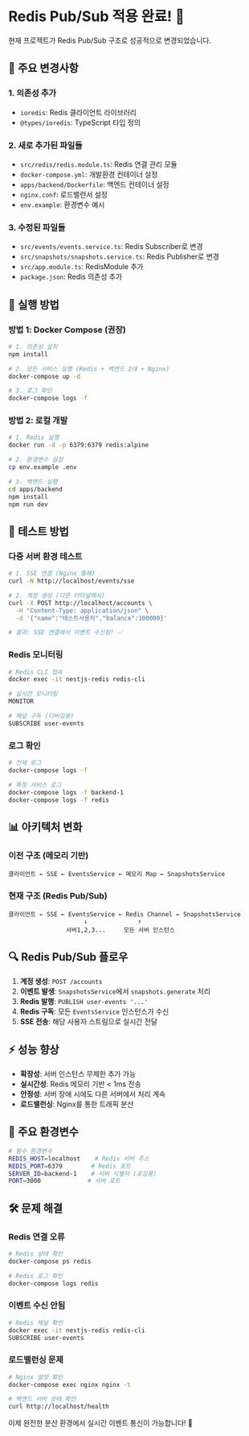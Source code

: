 # Redis Pub/Sub 적용 완료! 🎉

현재 프로젝트가 Redis Pub/Sub 구조로 성공적으로 변경되었습니다.

## 🔄 주요 변경사항

### 1. **의존성 추가**

- `ioredis`: Redis 클라이언트 라이브러리
- `@types/ioredis`: TypeScript 타입 정의

### 2. **새로 추가된 파일들**

- `src/redis/redis.module.ts`: Redis 연결 관리 모듈
- `docker-compose.yml`: 개발환경 컨테이너 설정
- `apps/backend/Dockerfile`: 백엔드 컨테이너 설정
- `nginx.conf`: 로드밸런서 설정
- `env.example`: 환경변수 예시

### 3. **수정된 파일들**

- `src/events/events.service.ts`: Redis Subscriber로 변경
- `src/snapshots/snapshots.service.ts`: Redis Publisher로 변경
- `src/app.module.ts`: RedisModule 추가
- `package.json`: Redis 의존성 추가

## 🚀 실행 방법

### **방법 1: Docker Compose (권장)**

```bash
# 1. 의존성 설치
npm install

# 2. 모든 서비스 실행 (Redis + 백엔드 2대 + Nginx)
docker-compose up -d

# 3. 로그 확인
docker-compose logs -f
```

### **방법 2: 로컬 개발**

```bash
# 1. Redis 실행
docker run -d -p 6379:6379 redis:alpine

# 2. 환경변수 설정
cp env.example .env

# 3. 백엔드 실행
cd apps/backend
npm install
npm run dev
```

## 🧪 테스트 방법

### **다중 서버 환경 테스트**

```bash
# 1. SSE 연결 (Nginx 통해)
curl -N http://localhost/events/sse

# 2. 계정 생성 (다른 터미널에서)
curl -X POST http://localhost/accounts \
  -H "Content-Type: application/json" \
  -d '{"name":"테스트사용자","balance":100000}'

# 결과: SSE 연결에서 이벤트 수신됨! ✅
```

### **Redis 모니터링**

```bash
# Redis CLI 접속
docker exec -it nestjs-redis redis-cli

# 실시간 모니터링
MONITOR

# 채널 구독 (디버깅용)
SUBSCRIBE user-events
```

### **로그 확인**

```bash
# 전체 로그
docker-compose logs -f

# 특정 서비스 로그
docker-compose logs -f backend-1
docker-compose logs -f redis
```

## 📊 아키텍처 변화

### **이전 구조** (메모리 기반)

```
클라이언트 ← SSE ← EventsService ← 메모리 Map ← SnapshotsService
```

### **현재 구조** (Redis Pub/Sub)

```
클라이언트 ← SSE ← EventsService ← Redis Channel ← SnapshotsService
                     ↓              ↑
                서버1,2,3...     모든 서버 인스턴스
```

## 🔍 Redis Pub/Sub 플로우

1. **계정 생성**: `POST /accounts`
2. **이벤트 발생**: `SnapshotsService`에서 `snapshots.generate` 처리
3. **Redis 발행**: `PUBLISH user-events '...'`
4. **Redis 구독**: 모든 `EventsService` 인스턴스가 수신
5. **SSE 전송**: 해당 사용자 스트림으로 실시간 전달

## ⚡ 성능 향상

- **확장성**: 서버 인스턴스 무제한 추가 가능
- **실시간성**: Redis 메모리 기반 < 1ms 전송
- **안정성**: 서버 장애 시에도 다른 서버에서 처리 계속
- **로드밸런싱**: Nginx를 통한 트래픽 분산

## 🎯 주요 환경변수

```bash
# 필수 환경변수
REDIS_HOST=localhost    # Redis 서버 주소
REDIS_PORT=6379        # Redis 포트
SERVER_ID=backend-1    # 서버 식별자 (로깅용)
PORT=3000             # 서버 포트
```

## 🛠️ 문제 해결

### Redis 연결 오류

```bash
# Redis 상태 확인
docker-compose ps redis

# Redis 로그 확인
docker-compose logs redis
```

### 이벤트 수신 안됨

```bash
# Redis 채널 확인
docker exec -it nestjs-redis redis-cli
SUBSCRIBE user-events
```

### 로드밸런싱 문제

```bash
# Nginx 설정 확인
docker-compose exec nginx nginx -t

# 백엔드 서버 상태 확인
curl http://localhost/health
```

이제 완전한 분산 환경에서 실시간 이벤트 통신이 가능합니다! 🚀
